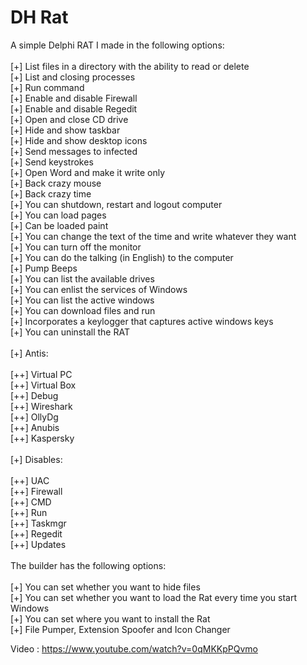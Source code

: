 DH Rat
======

A simple Delphi RAT I made in the following options:<br>
<br>
[+] List files in a directory with the ability to read or delete<br>
[+] List and closing processes<br>
[+] Run command<br>
[+] Enable and disable Firewall<br>
[+] Enable and disable Regedit<br>
[+] Open and close CD drive<br>
[+] Hide and show taskbar<br>
[+] Hide and show desktop icons<br>
[+] Send messages to infected<br>
[+] Send keystrokes<br>
[+] Open Word and make it write only<br>
[+] Back crazy mouse<br>
[+] Back crazy time<br>
[+] You can shutdown, restart and logout computer<br>
[+] You can load pages<br>
[+] Can be loaded paint<br>
[+] You can change the text of the time and write whatever they want<br>
[+] You can turn off the monitor<br>
[+] You can do the talking (in English) to the computer<br>
[+] Pump Beeps<br>
[+] You can list the available drives<br>
[+] You can enlist the services of Windows<br>
[+] You can list the active windows<br>
[+] You can download files and run<br>
[+] Incorporates a keylogger that captures active windows keys<br>
[+] You can uninstall the RAT<br>
<br>
[+] Antis:<br>
<br>
[++] Virtual PC<br>
[++] Virtual Box<br>
[++] Debug<br>
[++] Wireshark<br>
[++] OllyDg<br>
[++] Anubis<br>
[++] Kaspersky<br>
<br>
[+] Disables:<br>
<br>
[++] UAC<br>
[++] Firewall<br>
[++] CMD<br>
[++] Run<br>
[++] Taskmgr<br>
[++] Regedit<br>
[++] Updates<br>
<br>
The builder has the following options:<br>
<br>
[+] You can set whether you want to hide files<br>
[+] You can set whether you want to load the Rat every time you start Windows<br>
[+] You can set where you want to install the Rat<br>
[+] File Pumper, Extension Spoofer and Icon Changer<br>

Video : https://www.youtube.com/watch?v=0qMKKpPQvmo
